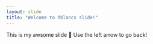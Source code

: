 ```yaml
---
layout: slide
title: "Welcome to hblancs slide!"
---
```

This is my awsome slide :tada:
Use the left arrow to go back!
